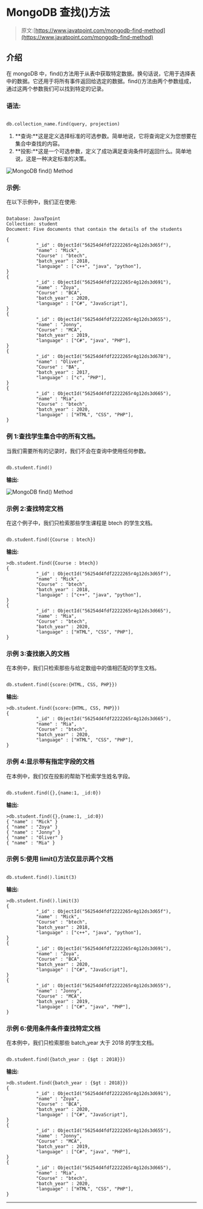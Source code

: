 # MongoDB 查找()方法

> 原文:[https://www.javatpoint.com/mongodb-find-method](https://www.javatpoint.com/mongodb-find-method)

## 介绍

在 mongoDB 中，find()方法用于从表中获取特定数据。换句话说，它用于选择表中的数据。它还用于将所有事件返回给选定的数据。find()方法由两个参数组成，通过这两个参数我们可以找到特定的记录。

### 语法:

```

db.collection_name.find(query, projection)

```

1.  **查询:**这是定义选择标准的可选参数。简单地说，它将查询定义为您想要在集合中查找的内容。
2.  **投影:**这是一个可选参数，定义了成功满足查询条件时返回什么。简单地说，这是一种决定标准的决策。

![MongoDB find() Method](../Images/badbcf830766a04fe9c207f9b71cf4fe.png)

### 示例:

在以下示例中，我们正在使用:

```

Database: JavaTpoint
Collection: student
Document: Five documents that contain the details of the students

```

```
{
           "_id" : ObjectId("56254d4fdf2222265r4g12ds3d65f"),
           "name" : "Mick",
           "Course" : "btech",
           "batch_year" : 2018,
           "language" : ["c++", "java", "python"],
}
{
           "_id" : ObjectId("56254d4fdf2222265r4g12ds3d691"),
           "name" : "Zoya",
           "Course" : "BCA",
           "batch_year" : 2020,
           "language" : ["C#", "JavaScript"],
}
{
           "_id" : ObjectId("56254d4fdf2222265r4g12ds3d655"),
           "name" : "Jonny",
           "Course" : "MCA",
           "batch_year" : 2019,
           "language" : ["C#", "java", "PHP"],
}
{
           "_id" : ObjectId("56254d4fdf2222265r4g12ds3d678"),
           "name" : "Oliver",
           "Course" : "BA",
           "batch_year" : 2017,
           "language" : ["c", "PHP"],
}
{
           "_id" : ObjectId("56254d4fdf2222265r4g12ds3d665"),
           "name" : "Mia",
           "Course" : "btech",
           "batch_year" : 2020,
           "language" : ["HTML", "CSS", "PHP"],
}

```

### 例 1:查找学生集合中的所有文档。

当我们需要所有的记录时，我们不会在查询中使用任何参数。

```

db.student.find()

```

**输出:**

![MongoDB find() Method](../Images/8d5745f40831acd1b26806f7369418e3.png)

### 示例 2:查找特定文档

在这个例子中，我们只检索那些学生课程是 btech 的学生文档。

```

db.student.find({Course : btech})

```

**输出:**

```
>db.student.find({Course : btech})
{
           "_id" : ObjectId("56254d4fdf2222265r4g12ds3d65f"),
           "name" : "Mick",
           "Course" : "btech",
           "batch_year" : 2018,
           "language" : ["c++", "java", "python"],
}
{
           "_id" : ObjectId("56254d4fdf2222265r4g12ds3d665"),
           "name" : "Mia",
           "Course" : "btech",
           "batch_year" : 2020,
           "language" : ["HTML", "CSS", "PHP"],
}

```

### 示例 3:查找嵌入的文档

在本例中，我们只检索那些与给定数组中的值相匹配的学生文档。

```

db.student.find({score:{HTML, CSS, PHP}})

```

**输出:**

```
>db.student.find({score:{HTML, CSS, PHP}})
{
           "_id" : ObjectId("56254d4fdf2222265r4g12ds3d665"),
           "name" : "Mia",
           "Course" : "btech",
           "batch_year" : 2020,
           "language" : ["HTML", "CSS", "PHP"],
}

```

### 示例 4:显示带有指定字段的文档

在本例中，我们仅在投影的帮助下检索学生姓名字段。

```

db.student.find({},{name:1, _id:0})

```

**输出:**

```
>db.student.find({},{name:1, _id:0})
{ "name" : "Mick" }
{ "name" : "Zoya" }
{ "name" : "Jonny" }
{ "name" : "Oliver" }
{ "name" : "Mia" }

```

### 示例 5:使用 limit()方法仅显示两个文档

```

db.student.find().limit(3)

```

**输出:**

```
>db.student.find().limit(3)
{
           "_id" : ObjectId("56254d4fdf2222265r4g12ds3d65f"),
           "name" : "Mick",
           "Course" : "btech",
           "batch_year" : 2018,
           "language" : ["c++", "java", "python"],
}
{
           "_id" : ObjectId("56254d4fdf2222265r4g12ds3d691"),
           "name" : "Zoya",
           "Course" : "BCA",
           "batch_year" : 2020,
           "language" : ["C#", "JavaScript"],
}
{
           "_id" : ObjectId("56254d4fdf2222265r4g12ds3d655"),
           "name" : "Jonny",
           "Course" : "MCA",
           "batch_year" : 2019,
           "language" : ["C#", "java", "PHP"],
}

```

### 示例 6:使用条件条件查找特定文档

在本例中，我们只检索那些 batch_year 大于 2018 的学生文档。

```

db.student.find({batch_year : {$gt : 2018}})

```

**输出:**

```
>db.student.find({batch_year : {$gt : 2018}})
{
           "_id" : ObjectId("56254d4fdf2222265r4g12ds3d691"),
           "name" : "Zoya",
           "Course" : "BCA",
           "batch_year" : 2020,
           "language" : ["C#", "JavaScript"],
}
{
           "_id" : ObjectId("56254d4fdf2222265r4g12ds3d655"),
           "name" : "Jonny",
           "Course" : "MCA",
           "batch_year" : 2019,
           "language" : ["C#", "java", "PHP"],
}
{
           "_id" : ObjectId("56254d4fdf2222265r4g12ds3d665"),
           "name" : "Mia",
           "Course" : "btech",
           "batch_year" : 2020,
           "language" : ["HTML", "CSS", "PHP"],
}

```

* * *
